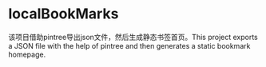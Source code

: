 # localBookMarks
该项目借助pintree导出json文件，然后生成静态书签首页。This project exports a JSON file with the help of pintree and then generates a static bookmark homepage.
